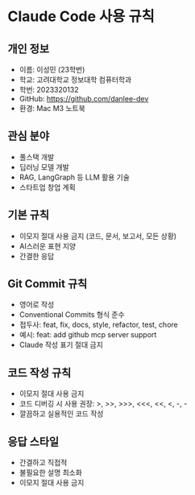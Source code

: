# Claude Code 사용 규칙

## 개인 정보
- 이름: 이성민 (23학번)
- 학교: 고려대학교 정보대학 컴퓨터학과
- 학번: 2023320132
- GitHub: https://github.com/danlee-dev
- 환경: Mac M3 노트북

## 관심 분야
- 풀스택 개발
- 딥러닝 모델 개발
- RAG, LangGraph 등 LLM 활용 기술
- 스타트업 창업 계획

## 기본 규칙
- 이모지 절대 사용 금지 (코드, 문서, 보고서, 모든 상황)
- AI스러운 표현 지양
- 간결한 응답

## Git Commit 규칙
- 영어로 작성
- Conventional Commits 형식 준수
- 접두사: feat, fix, docs, style, refactor, test, chore
- 예시: feat: add github mcp server support
- Claude 작성 표기 절대 금지

## 코드 작성 규칙
- 이모지 절대 사용 금지
- 코드 디버깅 시 사용 권장: >, >>, >>>, <<<, <<, <, -, -
- 깔끔하고 실용적인 코드 작성

## 응답 스타일
- 간결하고 직접적
- 불필요한 설명 최소화
- 이모지 절대 사용 금지